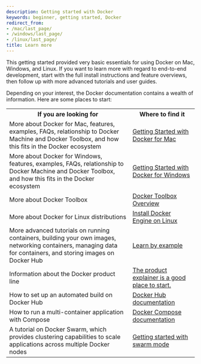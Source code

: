 ```yaml
---
description: Getting started with Docker
keywords: beginner, getting started, Docker
redirect_from:
- /mac/last_page/
- /windows/last_page/
- /linux/last_page/
title: Learn more
---
```


This getting started provided very basic essentials for using Docker on Mac, Windows, and Linux. If you want to learn more with regard to end-to-end development, start with the full install instructions and feature overviews, then follow up with more advanced tutorials and user guides.

Depending on your interest, the Docker documentation contains a wealth of information.  Here are some places to start:

<style type="text/css">
</style>
<table class="tutorial">
  <tr>
    <th class="tg-031e">If you are looking for</th>
    <th class="tg-031e">Where to find it</th>
  </tr>
  <tr>
    <td class="tg-031e">More about Docker for Mac, features, examples, FAQs, relationship to Docker Machine and Docker Toolbox, and how this fits in the Docker ecosystem</td>
    <td class="tg-031e"><a href="/docker-for-mac/">Getting Started with Docker for Mac</a></td>
  </tr>
  <tr>
    <td class="tg-031e">More about Docker for Windows, features, examples, FAQs, relationship to Docker Machine and Docker Toolbox, and how this fits in the Docker ecosystem</td>
    <td class="tg-031e"><a href="/docker-for-windows/">Getting Started with Docker for Windows</a></td>
  </tr>
  <tr>
    <td class="tg-031e">More about Docker Toolbox</td>
    <td class="tg-031e"><a href="/toolbox/overview/">Docker Toolbox Overview</a></td>
  </tr>
  <tr>
    <td class="tg-031e">More about Docker for Linux distributions</td>
    <td class="tg-031e"><a href="/engine/installation/linux/">Install Docker Engine on Linux</a></td>
  </tr>
  <tr>
    <td class="tg-031e">More advanced tutorials on running containers, building your own images, networking containers, managing data for containers, and storing images on Docker Hub</td>
    <td class="tg-031e"><a href="/engine/tutorials/">Learn by example</a></td>
  </tr>
  <tr>
    <td class="tg-031e">Information about the Docker product line</td>
    <td class="tg-031e"><a href="http://www.docker.com/products/">The product explainer is a good place to start.</a></td>
  </tr>

  <tr>
    <td class="tg-031e">How to set up an automated build on Docker Hub</td>
    <td class="tg-031e"><a href="https://docs.docker.com/docker-hub/">Docker Hub documentation</a></td>
  </tr>
  <tr>
    <td class="tg-031e">How to run a multi-container application with Compose</td>
    <td class="tg-031e"><a href="/compose/">Docker Compose documentation</a></td>
  </tr>
  <tr>
    <td class="tg-031e">A tutorial on Docker Swarm, which provides clustering capabilities to scale applications across multiple Docker nodes </td>
    <td class="tg-031e"><a href="/engine/swarm/swarm-tutorial/index.md">Getting started with swarm mode</a></td>
  </tr>
</table>
